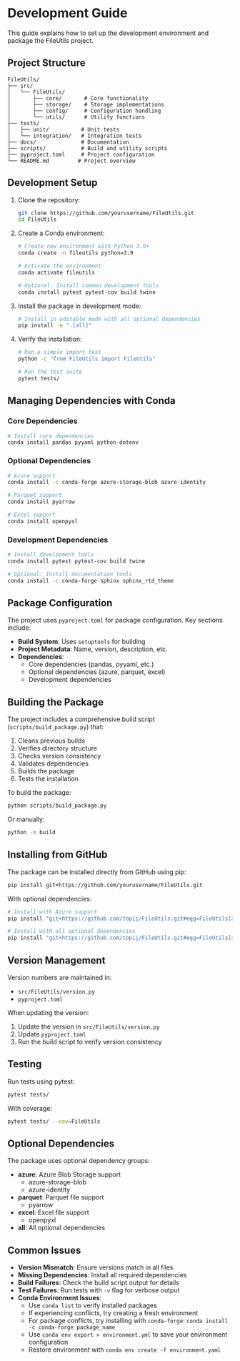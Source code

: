 # Development Guide

This guide explains how to set up the development environment and package the FileUtils project.

## Project Structure

```
FileUtils/
├── src/
│   └── FileUtils/
│       ├── core/       # Core functionality
│       ├── storage/    # Storage implementations
│       ├── config/     # Configuration handling
│       └── utils/      # Utility functions
├── tests/
│   ├── unit/          # Unit tests
│   └── integration/   # Integration tests
├── docs/              # Documentation
├── scripts/           # Build and utility scripts
├── pyproject.toml     # Project configuration
└── README.md         # Project overview
```

## Development Setup

1. Clone the repository:
   ```bash
   git clone https://github.com/yourusername/FileUtils.git
   cd FileUtils
   ```

2. Create a Conda environment:
   ```bash
   # Create new environment with Python 3.9+
   conda create -n fileutils python=3.9
   
   # Activate the environment
   conda activate fileutils
   
   # Optional: Install common development tools
   conda install pytest pytest-cov build twine
   ```

3. Install the package in development mode:
   ```bash
   # Install in editable mode with all optional dependencies
   pip install -e ".[all]"
   ```

4. Verify the installation:
   ```bash
   # Run a simple import test
   python -c "from FileUtils import FileUtils"
   
   # Run the test suite
   pytest tests/
   ```

## Managing Dependencies with Conda

### Core Dependencies
```bash
# Install core dependencies
conda install pandas pyyaml python-dotenv
```

### Optional Dependencies
```bash
# Azure support
conda install -c conda-forge azure-storage-blob azure-identity

# Parquet support
conda install pyarrow

# Excel support
conda install openpyxl
```

### Development Dependencies
```bash
# Install development tools
conda install pytest pytest-cov build twine

# Optional: Install documentation tools
conda install -c conda-forge sphinx sphinx_rtd_theme
```

## Package Configuration

The project uses `pyproject.toml` for package configuration. Key sections include:

- **Build System**: Uses `setuptools` for building
- **Project Metadata**: Name, version, description, etc.
- **Dependencies**: 
  - Core dependencies (pandas, pyyaml, etc.)
  - Optional dependencies (azure, parquet, excel)
  - Development dependencies

## Building the Package

The project includes a comprehensive build script (`scripts/build_package.py`) that:

1. Cleans previous builds
2. Verifies directory structure
3. Checks version consistency
4. Validates dependencies
5. Builds the package
6. Tests the installation

To build the package:

```bash
python scripts/build_package.py
```

Or manually:

```bash
python -m build
```

## Installing from GitHub

The package can be installed directly from GitHub using pip:

```bash
pip install git+https://github.com/yourusername/FileUtils.git
```

With optional dependencies:

```bash
# Install with Azure support
pip install "git+https://github.com/topij/FileUtils.git#egg=FileUtils[azure]"

# Install with all optional dependencies
pip install "git+https://github.com/topij/FileUtils.git#egg=FileUtils[all]"
```

## Version Management

Version numbers are maintained in:
- `src/FileUtils/version.py`
- `pyproject.toml`

When updating the version:
1. Update the version in `src/FileUtils/version.py`
2. Update `pyproject.toml`
3. Run the build script to verify version consistency

## Testing

Run tests using pytest:

```bash
pytest tests/
```

With coverage:

```bash
pytest tests/ --cov=FileUtils
```

## Optional Dependencies

The package uses optional dependency groups:

- **azure**: Azure Blob Storage support
  - azure-storage-blob
  - azure-identity
- **parquet**: Parquet file support
  - pyarrow
- **excel**: Excel file support
  - openpyxl
- **all**: All optional dependencies


## Common Issues

- **Version Mismatch**: Ensure versions match in all files
- **Missing Dependencies**: Install all required dependencies
- **Build Failures**: Check the build script output for details
- **Test Failures**: Run tests with `-v` flag for verbose output
- **Conda Environment Issues**:
  - Use `conda list` to verify installed packages
  - If experiencing conflicts, try creating a fresh environment
  - For package conflicts, try installing with `conda-forge`: `conda install -c conda-forge package_name`
  - Use `conda env export > environment.yml` to save your environment configuration
  - Restore environment with `conda env create -f environment.yaml` 